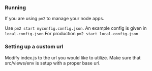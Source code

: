 ### Running

If you are using `pm2` to manage your node apps.

Use `pm2 start myconfig.config.json`. An example config is given in `local.config.json`
For production `pm2 start local.config.json`

### Setting up a custom url

Modify index.js to the url you would like to utilize. 
Make sure that src/views/env is setup with a proper base url. 
